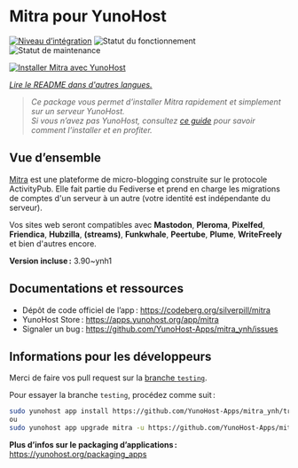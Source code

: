<!--
Nota bene : ce README est automatiquement généré par <https://github.com/YunoHost/apps/tree/master/tools/readme_generator>
Il NE doit PAS être modifié à la main.
-->

# Mitra pour YunoHost

[![Niveau d’intégration](https://dash.yunohost.org/integration/mitra.svg)](https://ci-apps.yunohost.org/ci/apps/mitra/) ![Statut du fonctionnement](https://ci-apps.yunohost.org/ci/badges/mitra.status.svg) ![Statut de maintenance](https://ci-apps.yunohost.org/ci/badges/mitra.maintain.svg)

[![Installer Mitra avec YunoHost](https://install-app.yunohost.org/install-with-yunohost.svg)](https://install-app.yunohost.org/?app=mitra)

*[Lire le README dans d'autres langues.](./ALL_README.md)*

> *Ce package vous permet d’installer Mitra rapidement et simplement sur un serveur YunoHost.*  
> *Si vous n’avez pas YunoHost, consultez [ce guide](https://yunohost.org/install) pour savoir comment l’installer et en profiter.*

## Vue d’ensemble

[Mitra](https://codeberg.org/silverpill/mitra) est une plateforme de micro-blogging construite sur le protocole ActivityPub. Elle fait partie du Fediverse et prend en charge les migrations de comptes d'un serveur à un autre (votre identité est indépendante du serveur).

Vos sites web seront compatibles avec **Mastodon**, **Pleroma**, **Pixelfed**, **Friendica**, **Hubzilla**, **(streams)**, **Funkwhale**, **Peertube**, **Plume**, **WriteFreely** et bien d'autres encore.


**Version incluse :** 3.90~ynh1
## Documentations et ressources

- Dépôt de code officiel de l’app : <https://codeberg.org/silverpill/mitra>
- YunoHost Store : <https://apps.yunohost.org/app/mitra>
- Signaler un bug : <https://github.com/YunoHost-Apps/mitra_ynh/issues>

## Informations pour les développeurs

Merci de faire vos pull request sur la [branche `testing`](https://github.com/YunoHost-Apps/mitra_ynh/tree/testing).

Pour essayer la branche `testing`, procédez comme suit :

```bash
sudo yunohost app install https://github.com/YunoHost-Apps/mitra_ynh/tree/testing --debug
ou
sudo yunohost app upgrade mitra -u https://github.com/YunoHost-Apps/mitra_ynh/tree/testing --debug
```

**Plus d’infos sur le packaging d’applications :** <https://yunohost.org/packaging_apps>
